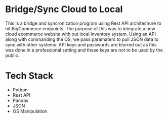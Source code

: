 # Bridge/Sync Cloud to Local

This is a bridge and syncronization program using Rest API architechure to hit BigCommerce endpoints.
The purpose of this was to integrate a new cloud ecommerce website with out local inventory system.
Using an API along with commanding the OS, we pass paramaters to pull JSON data to sync with other systems.
API keys and passwords are blurred out as this was done in a professional setting and these keys are not to be used by the public.


# Tech Stack
* Python
* Rest API
* Pandas
* JSON
* OS Manipulation 
